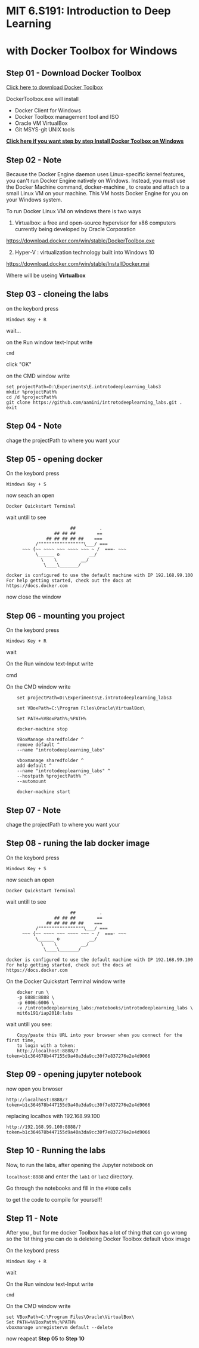 
# MIT 6.S191: Introduction to Deep Learning 
# with Docker Toolbox for Windows


## Step 01 - Download Docker Toolbox

[Click here to download Docker Toolbox](https://download.docker.com/win/stable/DockerToolbox.exe)

DockerToolbox.exe will install

* Docker Client for Windows
* Docker Toolbox management tool and ISO
* Oracle VM VirtualBox
* Git MSYS-git UNIX tools


[**Click here if you want step by step Install Docker Toolbox on Windows**](https://docs.docker.com/toolbox/toolbox_install_windows/)


## Step 02 - Note

Because the Docker Engine daemon uses Linux-specific kernel features, you can't run Docker Engine natively on Windows. Instead, you must use the Docker Machine command, docker-machine , to create and attach to a small Linux VM on your machine. This VM hosts Docker Engine for you on your Windows system.

To run Docker Linux VM on windows there is two ways

1. Virtualbox:
a free and open-source hypervisor for x86 computers currently being developed by Oracle Corporation

https://download.docker.com/win/stable/DockerToolbox.exe

2. Hyper-V :
virtualization technology built into Windows 10

https://download.docker.com/win/stable/InstallDocker.msi

Where will be useing **Virtualbox**

## Step 03 - cloneing the labs

on the keybord press

    Windows Key + R

wait...

on the Run window text-Input write 

    cmd

click "OK"

on the CMD window write 

    set projectPath=D:\Experiments\E.introtodeeplearning_labs3
    mkdir %projectPath%
    cd /d %projectPath%
    git clone https://github.com/aamini/introtodeeplearning_labs.git .
    exit

## Step 04 - Note

chage the projectPath to where you want your

## Step 05 - opening docker
    
On the keybord press

    Windows Key + S
    
now seach an open 

    Docker Quickstart Terminal

wait untill to see

                            ##         .
                      ## ## ##        ==
                   ## ## ## ## ##    ===
               /"""""""""""""""""\___/ ===
          ~~~ {~~ ~~~~ ~~~ ~~~~ ~~~ ~ /  ===- ~~~
               \______ o           __/
                 \    \         __/
                  \____\_______/

    docker is configured to use the default machine with IP 192.168.99.100
    For help getting started, check out the docs at https://docs.docker.com


now close the window

## Step 06 - mounting you project

On the keybord press

    Windows Key + R

wait

On the Run window text-Input write 

  cmd

On the CMD window write 

        set projectPath=D:\Experiments\E.introtodeeplearning_labs3

        set VBoxPath=C:\Program Files\Oracle\VirtualBox\

        Set PATH=%VBoxPath%;%PATH%

        docker-machine stop

        VBoxManage sharedfolder ^
        remove default ^
        --name "introtodeeplearning_labs"

        vboxmanage sharedfolder ^
        add default ^
        --name "introtodeeplearning_labs" ^
        --hostpath %projectPath% ^
        --automount
        
        docker-machine start  
    
## Step 07 - Note

chage the projectPath to where you want your

## Step 08 - runing the lab docker image

On the keybord press

    Windows Key + S
    
now seach an open 

    Docker Quickstart Terminal

wait untill to see

                            ##         .
                      ## ## ##        ==
                   ## ## ## ## ##    ===
               /"""""""""""""""""\___/ ===
          ~~~ {~~ ~~~~ ~~~ ~~~~ ~~~ ~ /  ===- ~~~
               \______ o           __/
                 \    \         __/
                  \____\_______/

    docker is configured to use the default machine with IP 192.168.99.100
    For help getting started, check out the docs at https://docs.docker.com

On the Docker Quickstart Terminal window write 

        docker run \
        -p 8888:8888 \
        -p 6006:6006 \
        -v /introtodeeplearning_labs:/notebooks/introtodeeplearning_labs \
        mit6s191/iap2018:labs


wait untill you see:

        Copy/paste this URL into your browser when you connect for the first time,
        to login with a token:
        http://localhost:8888/?token=b1c364678b447155d9a40a3da9cc30f7e837276e2e4d9066



## Step 09 - opening jupyter notebook

now open you brwoser  

    http://localhost:8888/?token=b1c364678b447155d9a40a3da9cc30f7e837276e2e4d9066
  
replacing localhos with 192.168.99.100

    http://192.168.99.100:8888/?token=b1c364678b447155d9a40a3da9cc30f7e837276e2e4d9066


## Step 10 - Running the labs

Now, to run the labs, after opening the Jupyter notebook on

`localhost:8888` and enter the `lab1` or `lab2` directory.

Go through the notebooks and fill in the `#TODO` cells 

to get the code to compile for yourself!


## Step 11 - Note

After you , but for me docker Toolbox has 
a lot of thing that can go wrong so the 
1st thing you can do is deleteing Docker 
Toolbox default vbox image

On the keybord press

    Windows Key + R

wait

On the Run window text-Input write 

    cmd

On the CMD window write 
    
    set VBoxPath=C:\Program Files\Oracle\VirtualBox\
    Set PATH=%VBoxPath%;%PATH%
    vboxmanage unregistervm default --delete

now reapeat **Step 05** to **Step 10**
